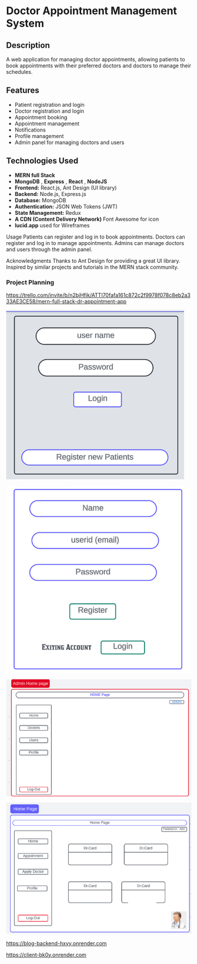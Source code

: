 # Doctor Appointment Management System

## Description

A web application for managing doctor appointments, allowing patients to book appointments with their preferred doctors and doctors to manage their schedules.

## Features

- Patient registration and login
- Doctor registration and login
- Appointment booking
- Appointment management
- Notifications
- Profile management
- Admin panel for managing doctors and users

## Technologies Used

- **MERN full Stack**
- **MongoDB** , **Express** , **React** , **NodeJS**
- **Frontend:** React.js, Ant Design (UI library)
- **Backend:** Node.js, Express.js
- **Database:** MongoDB
- **Authentication:** JSON Web Tokens (JWT)
- **State Management:** Redux
- **A CDN (Content Delivery Network)** Font Awesome for icon
- **lucid.app** used for Wireframes

Usage
Patients can register and log in to book appointments.
Doctors can register and log in to manage appointments.
Admins can manage doctors and users through the admin panel.

Acknowledgments
Thanks to Ant Design for providing a great UI library.
Inspired by similar projects and tutorials in the MERN stack community.

### Project Planning

https://trello.com/invite/b/n2bjHfik/ATTI70fafa161c872c2f9978f078c8eb2a333AE3CE58/mern-full-stack-dr-appointment-app

![Image 1](/client/public/images/MernDRAPP.png)

![Image 2](/client/public/images/MernDRAPP-2.png)

![Image 3](/client\public\images\DR-3.png)

![Image 4](/client\public\images\DR-4.png)

https://blog-backend-hxyy.onrender.com

https://client-bk0y.onrender.com

